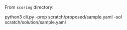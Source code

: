 From `scoring` directory:

python3 cli.py -prop scratch/proposed/sample.yaml -sol scratch/solution/sample.yaml
